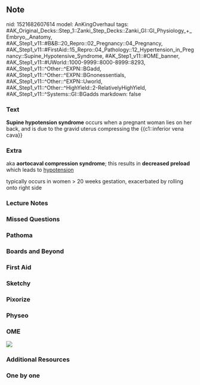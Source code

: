 ## Note
nid: 1521682607614
model: AnKingOverhaul
tags: #AK_Original_Decks::Step_1::Zanki_Step_Decks::Zanki_GI::GI_Physiology_+_Embryo,_Anatomy, #AK_Step1_v11::#B&B::20_Repro::02_Pregnancy::04_Pregnancy, #AK_Step1_v11::#FirstAid::15_Repro::04_Pathology::12_Hypertension_in_Pregnancy::Supine_Hypotensive_Syndrome, #AK_Step1_v11::#OME_banner, #AK_Step1_v11::#UWorld::1000-9999::8000-8999::8293, #AK_Step1_v11::^Other::^EXPN::BGadd, #AK_Step1_v11::^Other::^EXPN::BGnonessentials, #AK_Step1_v11::^Other::^EXPN::Uworld, #AK_Step1_v11::^Other::^HighYield::2-RelativelyHighYield, #AK_Step1_v11::^Systems::GI::BGadds
markdown: false

### Text
<b>Supine hypotension syndrome</b> occurs when a pregnant woman
lies on her back, and is due to the gravid uterus compressing the
{{c1::inferior vena cava}}

### Extra
aka <b>aortocaval compression syndrome</b>; this results in
<b>decreased preload</b> which leads to <u>hypotension</u>
<div>
  typically occurs in women > 20 weeks gestation, exacerbated by
  rolling onto right side
</div>

### Lecture Notes


### Missed Questions


### Pathoma


### Boards and Beyond


### First Aid


### Sketchy


### Pixorize


### Physeo


### OME
<div class="ome-widget">
  <a href="https://onlinemeded.org?ref=anki"><img src=
  "_OME_AnkiFlashcards_General_3.png"></a>
</div>

### Additional Resources


### One by one

